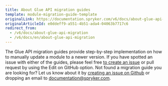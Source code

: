 ```yaml
---
title: About Glue API migration guides
template: module-migration-guide-template
originalLink: https://documentation.spryker.com/v6/docs/about-glue-api-migration
originalArticleId: e0ddeff9-a551-4b51-ada4-04063b7717c6
redirect_from:
  - /v6/docs/about-glue-api-migration
  - /v6/docs/en/about-glue-api-migration
---
```


The Glue API migration guides provide step-by-step implementation on how to manually update a module to a newer version.
If you have spotted an issue with either of the guides, please feel free [to create an issue](https://github.com/spryker/spryker-docs/issues/new) or pull request by using the Edit on GitHub option.
Not found a migration guide you are looking for? Let us know about it by [creating an issue on Github](https://github.com/spryker/spryker-docs/issues/new) or dropping an email to [documentation@spryker.com](mailto:documentation@spryker.com).
